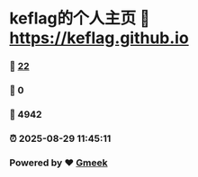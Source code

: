 # keflag的个人主页 :link: https://keflag.github.io 
### :page_facing_up: [22](https://keflag.github.io/tag.html) 
### :speech_balloon: 0 
### :hibiscus: 4942 
### :alarm_clock: 2025-08-29 11:45:11 
### Powered by :heart: [Gmeek](https://github.com/Meekdai/Gmeek)
